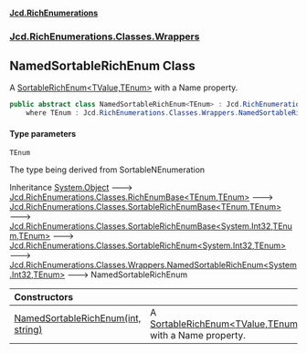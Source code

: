 #### [Jcd.RichEnumerations](index.md 'index')

### [Jcd.RichEnumerations.Classes.Wrappers](Jcd.RichEnumerations.Classes.Wrappers.md 'Jcd.RichEnumerations.Classes.Wrappers')

## NamedSortableRichEnum<TEnum> Class

A [SortableRichEnum&lt;TValue,TEnum&gt;](Jcd.RichEnumerations.Classes.SortableRichEnum_TValue,TEnum_.md 'Jcd.RichEnumerations.Classes.SortableRichEnum<TValue,TEnum>') with a Name property.

```csharp
public abstract class NamedSortableRichEnum<TEnum> : Jcd.RichEnumerations.Classes.Wrappers.NamedSortableRichEnum<int, TEnum>
    where TEnum : Jcd.RichEnumerations.Classes.Wrappers.NamedSortableRichEnum<TEnum>, Jcd.RichEnumerations.Classes.ISortableRichEnumValueProvider<int>
```

#### Type parameters

<a name='Jcd.RichEnumerations.Classes.Wrappers.NamedSortableRichEnum_TEnum_.TEnum'></a>

`TEnum`

The type being derived from SortableNEnumeration

Inheritance [System.Object](https://docs.microsoft.com/en-us/dotnet/api/System.Object 'System.Object') &#129106; [Jcd.RichEnumerations.Classes.RichEnumBase&lt;](Jcd.RichEnumerations.Classes.RichEnumBase_TEnumeration,TEnumeratedItem_.md 'Jcd.RichEnumerations.Classes.RichEnumBase<TEnumeration,TEnumeratedItem>')[TEnum](Jcd.RichEnumerations.Classes.Wrappers.NamedSortableRichEnum_TEnum_.md#Jcd.RichEnumerations.Classes.Wrappers.NamedSortableRichEnum_TEnum_.TEnum 'Jcd.RichEnumerations.Classes.Wrappers.NamedSortableRichEnum<TEnum>.TEnum')[,](Jcd.RichEnumerations.Classes.RichEnumBase_TEnumeration,TEnumeratedItem_.md 'Jcd.RichEnumerations.Classes.RichEnumBase<TEnumeration,TEnumeratedItem>')[TEnum](Jcd.RichEnumerations.Classes.Wrappers.NamedSortableRichEnum_TEnum_.md#Jcd.RichEnumerations.Classes.Wrappers.NamedSortableRichEnum_TEnum_.TEnum 'Jcd.RichEnumerations.Classes.Wrappers.NamedSortableRichEnum<TEnum>.TEnum')[&gt;](Jcd.RichEnumerations.Classes.RichEnumBase_TEnumeration,TEnumeratedItem_.md 'Jcd.RichEnumerations.Classes.RichEnumBase<TEnumeration,TEnumeratedItem>') &#129106; [Jcd.RichEnumerations.Classes.SortableRichEnumBase&lt;](Jcd.RichEnumerations.Classes.SortableRichEnumBase_TEnumeration,TEnumeratedItem_.md 'Jcd.RichEnumerations.Classes.SortableRichEnumBase<TEnumeration,TEnumeratedItem>')[TEnum](Jcd.RichEnumerations.Classes.Wrappers.NamedSortableRichEnum_TEnum_.md#Jcd.RichEnumerations.Classes.Wrappers.NamedSortableRichEnum_TEnum_.TEnum 'Jcd.RichEnumerations.Classes.Wrappers.NamedSortableRichEnum<TEnum>.TEnum')[,](Jcd.RichEnumerations.Classes.SortableRichEnumBase_TEnumeration,TEnumeratedItem_.md 'Jcd.RichEnumerations.Classes.SortableRichEnumBase<TEnumeration,TEnumeratedItem>')[TEnum](Jcd.RichEnumerations.Classes.Wrappers.NamedSortableRichEnum_TEnum_.md#Jcd.RichEnumerations.Classes.Wrappers.NamedSortableRichEnum_TEnum_.TEnum 'Jcd.RichEnumerations.Classes.Wrappers.NamedSortableRichEnum<TEnum>.TEnum')[&gt;](Jcd.RichEnumerations.Classes.SortableRichEnumBase_TEnumeration,TEnumeratedItem_.md 'Jcd.RichEnumerations.Classes.SortableRichEnumBase<TEnumeration,TEnumeratedItem>') &#129106; [Jcd.RichEnumerations.Classes.SortableRichEnumBase&lt;](Jcd.RichEnumerations.Classes.SortableRichEnumBase_TValue,TEnumeration,TEnumeratedItem_.md 'Jcd.RichEnumerations.Classes.SortableRichEnumBase<TValue,TEnumeration,TEnumeratedItem>')[System.Int32](https://docs.microsoft.com/en-us/dotnet/api/System.Int32 'System.Int32')[,](Jcd.RichEnumerations.Classes.SortableRichEnumBase_TValue,TEnumeration,TEnumeratedItem_.md 'Jcd.RichEnumerations.Classes.SortableRichEnumBase<TValue,TEnumeration,TEnumeratedItem>')[TEnum](Jcd.RichEnumerations.Classes.Wrappers.NamedSortableRichEnum_TEnum_.md#Jcd.RichEnumerations.Classes.Wrappers.NamedSortableRichEnum_TEnum_.TEnum 'Jcd.RichEnumerations.Classes.Wrappers.NamedSortableRichEnum<TEnum>.TEnum')[,](Jcd.RichEnumerations.Classes.SortableRichEnumBase_TValue,TEnumeration,TEnumeratedItem_.md 'Jcd.RichEnumerations.Classes.SortableRichEnumBase<TValue,TEnumeration,TEnumeratedItem>')[TEnum](Jcd.RichEnumerations.Classes.Wrappers.NamedSortableRichEnum_TEnum_.md#Jcd.RichEnumerations.Classes.Wrappers.NamedSortableRichEnum_TEnum_.TEnum 'Jcd.RichEnumerations.Classes.Wrappers.NamedSortableRichEnum<TEnum>.TEnum')[&gt;](Jcd.RichEnumerations.Classes.SortableRichEnumBase_TValue,TEnumeration,TEnumeratedItem_.md 'Jcd.RichEnumerations.Classes.SortableRichEnumBase<TValue,TEnumeration,TEnumeratedItem>') &#129106; [Jcd.RichEnumerations.Classes.SortableRichEnum&lt;](Jcd.RichEnumerations.Classes.SortableRichEnum_TValue,TEnum_.md 'Jcd.RichEnumerations.Classes.SortableRichEnum<TValue,TEnum>')[System.Int32](https://docs.microsoft.com/en-us/dotnet/api/System.Int32 'System.Int32')[,](Jcd.RichEnumerations.Classes.SortableRichEnum_TValue,TEnum_.md 'Jcd.RichEnumerations.Classes.SortableRichEnum<TValue,TEnum>')[TEnum](Jcd.RichEnumerations.Classes.Wrappers.NamedSortableRichEnum_TEnum_.md#Jcd.RichEnumerations.Classes.Wrappers.NamedSortableRichEnum_TEnum_.TEnum 'Jcd.RichEnumerations.Classes.Wrappers.NamedSortableRichEnum<TEnum>.TEnum')[&gt;](Jcd.RichEnumerations.Classes.SortableRichEnum_TValue,TEnum_.md 'Jcd.RichEnumerations.Classes.SortableRichEnum<TValue,TEnum>') &#129106; [Jcd.RichEnumerations.Classes.Wrappers.NamedSortableRichEnum&lt;](Jcd.RichEnumerations.Classes.Wrappers.NamedSortableRichEnum_TValue,TEnum_.md 'Jcd.RichEnumerations.Classes.Wrappers.NamedSortableRichEnum<TValue,TEnum>')[System.Int32](https://docs.microsoft.com/en-us/dotnet/api/System.Int32 'System.Int32')[,](Jcd.RichEnumerations.Classes.Wrappers.NamedSortableRichEnum_TValue,TEnum_.md 'Jcd.RichEnumerations.Classes.Wrappers.NamedSortableRichEnum<TValue,TEnum>')[TEnum](Jcd.RichEnumerations.Classes.Wrappers.NamedSortableRichEnum_TEnum_.md#Jcd.RichEnumerations.Classes.Wrappers.NamedSortableRichEnum_TEnum_.TEnum 'Jcd.RichEnumerations.Classes.Wrappers.NamedSortableRichEnum<TEnum>.TEnum')[&gt;](Jcd.RichEnumerations.Classes.Wrappers.NamedSortableRichEnum_TValue,TEnum_.md 'Jcd.RichEnumerations.Classes.Wrappers.NamedSortableRichEnum<TValue,TEnum>') &#129106; NamedSortableRichEnum<TEnum>

| Constructors                                                                                                                                                                                                                                          |                                                                                                                                                                                              |
|:------------------------------------------------------------------------------------------------------------------------------------------------------------------------------------------------------------------------------------------------------|:---------------------------------------------------------------------------------------------------------------------------------------------------------------------------------------------|
| [NamedSortableRichEnum(int, string)](Jcd.RichEnumerations.Classes.Wrappers.NamedSortableRichEnum_TEnum_.NamedSortableRichEnum(int,string).md 'Jcd.RichEnumerations.Classes.Wrappers.NamedSortableRichEnum<TEnum>.NamedSortableRichEnum(int, string)') | A [SortableRichEnum&lt;TValue,TEnum&gt;](Jcd.RichEnumerations.Classes.SortableRichEnum_TValue,TEnum_.md 'Jcd.RichEnumerations.Classes.SortableRichEnum<TValue,TEnum>') with a Name property. |
